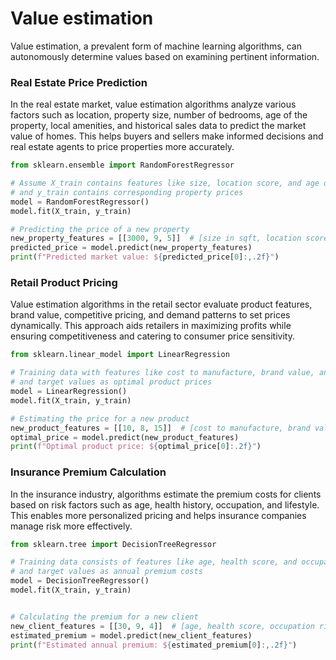 # Value estimation

Value estimation, a prevalent form of machine learning algorithms, can autonomously determine values based on examining pertinent information.


### Real Estate Price Prediction

In the real estate market, value estimation algorithms analyze various factors such as location, property size, number of bedrooms, age of the property, local amenities, and historical sales data to predict the market value of homes. This helps buyers and sellers make informed decisions and real estate agents to price properties more accurately.


```python
from sklearn.ensemble import RandomForestRegressor

# Assume X_train contains features like size, location score, and age of the property
# and y_train contains corresponding property prices
model = RandomForestRegressor()
model.fit(X_train, y_train)

# Predicting the price of a new property
new_property_features = [[3000, 9, 5]]  # [size in sqft, location score, age]
predicted_price = model.predict(new_property_features)
print(f"Predicted market value: ${predicted_price[0]:,.2f}")
```


### Retail Product Pricing

Value estimation algorithms in the retail sector evaluate product features, brand value, competitive pricing, and demand patterns to set prices dynamically. This approach aids retailers in maximizing profits while ensuring competitiveness and catering to consumer price sensitivity.


```python
from sklearn.linear_model import LinearRegression

# Training data with features like cost to manufacture, brand value, and competitive price
# and target values as optimal product prices
model = LinearRegression()
model.fit(X_train, y_train)

# Estimating the price for a new product
new_product_features = [[10, 8, 15]]  # [cost to manufacture, brand value score, competitive price]
optimal_price = model.predict(new_product_features)
print(f"Optimal product price: ${optimal_price[0]:.2f}")
```


### Insurance Premium Calculation

In the insurance industry, algorithms estimate the premium costs for clients based on risk factors such as age, health history, occupation, and lifestyle. This enables more personalized pricing and helps insurance companies manage risk more effectively.


```python
from sklearn.tree import DecisionTreeRegressor

# Training data consists of features like age, health score, and occupation risk score
# and target values as annual premium costs
model = DecisionTreeRegressor()
model.fit(X_train, y_train)


# Calculating the premium for a new client
new_client_features = [[30, 9, 4]]  # [age, health score, occupation risk score]
estimated_premium = model.predict(new_client_features)
print(f"Estimated annual premium: ${estimated_premium[0]:,.2f}")
```
